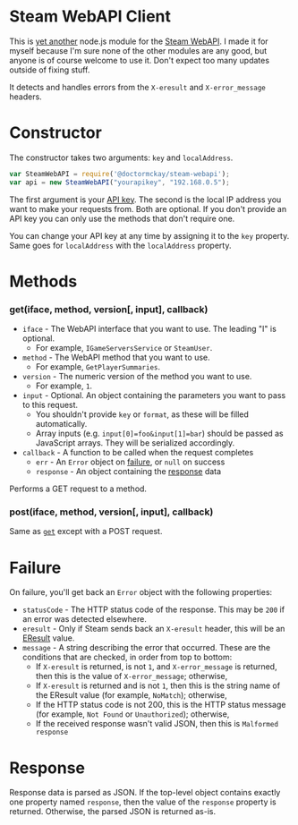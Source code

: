 # Steam WebAPI Client

This is [yet another](https://www.npmjs.com/search?q=steam+api) node.js module for the
[Steam WebAPI](https://lab.xpaw.me/steam_api_documentation.html). I made it for myself because I'm sure none of the
other modules are any good, but anyone is of course welcome to use it. Don't expect too many updates outside of fixing
stuff.

It detects and handles errors from the `X-eresult` and `X-error_message` headers.

# Constructor

The constructor takes two arguments: `key` and `localAddress`.

```js
var SteamWebAPI = require('@doctormckay/steam-webapi');
var api = new SteamWebAPI("yourapikey", "192.168.0.5");
```

The first argument is your [API key](https://steamcommunity.com/dev/apikey). The second is the local IP address you want
to make your requests from. Both are optional. If you don't provide an API key you can only use the methods that
don't require one.

You can change your API key at any time by assigning it to the `key` property. Same goes for `localAddress` with the
`localAddress` property.

# Methods

### get(iface, method, version[, input], callback)
- `iface` - The WebAPI interface that you want to use. The leading "I" is optional.
    - For example, `IGameServersService` or `SteamUser`.
- `method` - The WebAPI method that you want to use.
    - For example, `GetPlayerSummaries`.
- `version` - The numeric version of the method you want to use.
    - For example, `1`.
- `input` - Optional. An object containing the parameters you want to pass to this request.
    - You shouldn't provide `key` or `format`, as these will be filled automatically.
    - Array inputs (e.g. `input[0]=foo&input[1]=bar`) should be passed as JavaScript arrays. They will be serialized accordingly.
- `callback` - A function to be called when the request completes
    - `err` - An `Error` object on [failure](#failure), or `null` on success
    - `response` - An object containing the [response](#response) data

Performs a GET request to a method.

### post(iface, method, version[, input], callback)

Same as [`get`](#getiface-method-version-input-callback) except with a POST request.

# Failure

On failure, you'll get back an `Error` object with the following properties:

- `statusCode` - The HTTP status code of the response. This may be `200` if an error was detected elsewhere.
- `eresult` - Only if Steam sends back an `X-eresult` header, this will be an [EResult](https://steamerrors.com) value.
- `message` - A string describing the error that occurred. These are the conditions that are checked, in order from top to bottom:
    - If `X-eresult` is returned, is not `1`, and `X-error_message` is returned, then this is the value of `X-error_message`; otherwise,
    - If `X-eresult` is returned and is not `1`, then this is the string name of the EResult value (for example, `NoMatch`); otherwise,
    - If the HTTP status code is not 200, this is the HTTP status message (for example, `Not Found` or `Unauthorized`); otherwise,
    - If the received response wasn't valid JSON, then this is `Malformed response`

# Response

Response data is parsed as JSON. If the top-level object contains exactly one property named `response`, then the value
of the `response` property is returned. Otherwise, the parsed JSON is returned as-is.
